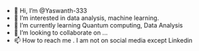 - 👋 Hi, I’m @Yaswanth-333
- 👀 I’m interested in data analysis, machine learning.
- 🌱 I’m currently learning Quantum computing, Data Analysis
- 💞️ I’m looking to collaborate on ...
- 📫 How to reach me . I am not on social media except Linkedin

<!---
Yaswanth-333/Yaswanth-333 is a ✨ special ✨ repository because its `README.md` (this file) appears on your GitHub profile.
You can click the Preview link to take a look at your changes.
--->
